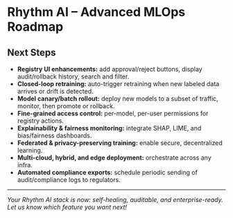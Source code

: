 # Rhythm AI – Advanced MLOps Roadmap

## Next Steps

- **Registry UI enhancements:** add approval/reject buttons, display audit/rollback history, search and filter.
- **Closed-loop retraining:** auto-trigger retraining when new labeled data arrives or drift is detected.
- **Model canary/batch rollout:** deploy new models to a subset of traffic, monitor, then promote or rollback.
- **Fine-grained access control:** per-model, per-user permissions for registry actions.
- **Explainability & fairness monitoring:** integrate SHAP, LIME, and bias/fairness dashboards.
- **Federated & privacy-preserving training:** enable secure, decentralized learning.
- **Multi-cloud, hybrid, and edge deployment:** orchestrate across any infra.
- **Automated compliance exports:** schedule periodic sending of audit/compliance logs to regulators.

---

*Your Rhythm AI stack is now: self-healing, auditable, and enterprise-ready. Let us know which feature you want next!*